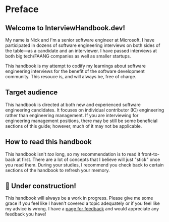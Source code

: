 # Preface

## Welcome to InterviewHandbook.dev!

My name is Nick and I'm a senior software engineer at Microsoft. I have participated in dozens of software engineering interviews on both sides of the table&mdash;as a candidate and an interviewer. I have passed interviews at both big tech/FAANG companies as well as smaller startups.

This handbook is my attempt to codify my learnings about software engineering interviews for the benefit of the software development community. This resouce is, and will always be, free of charge.

## Target audience

This handbook is directed at both new and experienced software engineering candidates. It focuses on individual contributor (IC) engineering rather than engineering management. If you are interviewing for engineering management positions, there may be still be some beneficial sections of this guide; however, much of it may not be applicable.

## How to read this handbook

This handbook isn't _too_ long, so my recommendation is to read it front-to-back at first. There are a lot of concepts that I believe will just "stick" once you read them. During your studies, I recommend you check back to certain sections of the handbook to refresh your memory.

## 🚧 Under construction!

This handbook will always be a work in progress. Please give me some grace if you feel like I haven't covered a topic adequately or if you feel like my advice is wrong. I have a [page for feedback](./feedback) and would appreciate any feedback you have!
